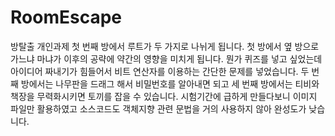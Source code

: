 # RoomEscape
방탈출 개인과제
첫 번째 방에서 루트가 두 가지로 나뉘게 됩니다.
첫 방에서 옆 방으로 가느냐 마냐가 이후의 공략에 약간의 영향을 미치게 됩니다.
뭔가 퀴즈를 넣고 싶었는데 아이디어 짜내기가 힘들어서 비트 연산자를 이용하는 간단한 문제를 넣었습니다.
두 번째 방에서는 나무판을 드래그 해서 비밀번호를 알아내면 되고 세 번째 방에서는 티비와 책장을 무력화시키면 토끼를 잡을 수 있습니다.
시험기간에 급하게 만들다보니 이미지 파일만 활용하였고 소스코드도 객체지향 관련 문법을 거의 사용하지 않아 완성도가 낮습니다.
